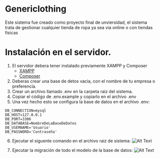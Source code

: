 # Genericlothing
Este sistema fue creado como proyecto final de unviersidad, el sistema trata de gestionar cualquier tienda de ropa ya sea via online o con tiendas fisicas 

# Instalación en el servidor.

1. El servidor debera tener instalado previamente XAMPP y Composer
    * [XAMPP](https://www.apachefriends.org/es/index.html)
    * [Composer](https://getcomposer.org/)
2. Deberas crear una base de detos vacía, con el nombre de tu empresa o preferencía.
3. Crear un archivo llamado .env en la carpeta raiz del sistema.
4. Copiar el código de .env.example y copiarlo en el archivo .env 
5. Una vez hecho esto se configura la base de datos en el archivo .env:

```
DB_CONNECTION=mysql
DB_HOST=127.0.0.1
DB_PORT=3306
DB_DATABASE=NombreDeLaBaseDeDatos
DB_USERNAME='Usuario'
DB_PASSWORD='Contraseña'
```
6. Ejecutar el siguente comando en el archivo raiz de sistema:
![Alt Text](http://oi66.tinypic.com/inwg1w.jpg)

7. Ejecutar la migración de todo el modelo de la base de datos:
![Alt Text](http://oi68.tinypic.com/2rmkxo7.jpg)

